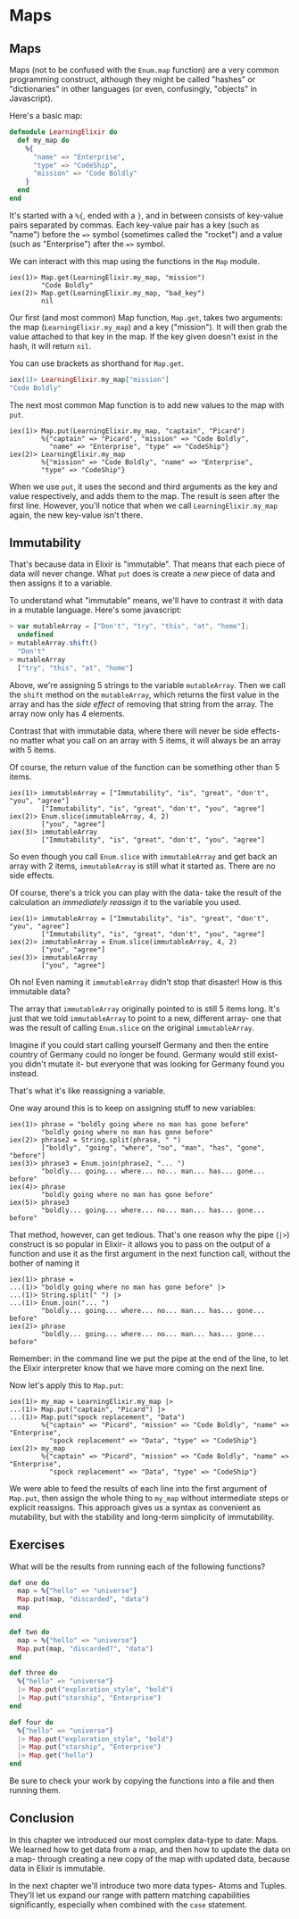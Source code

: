 # Maps

## Maps

Maps (not to be confused with the `Enum.map` function) are a very common programming construct, although they might be called "hashes" or "dictionaries" in other languages (or even, confusingly, "objects" in Javascript).

Here's a basic map:

```elixir
defmodule LearningElixir do
  def my_map do
    %{
      "name" => "Enterprise",
      "type" => "CodeShip",
      "mission" => "Code Boldly"
    }
  end
end
```

It's started with a `%{`, ended with a `}`, and in between consists of key-value pairs separated by commas.  Each key-value pair has a key (such as "name") before the `=>` symbol (sometimes called the "rocket") and a value (such as "Enterprise") after the `=>` symbol.

We can interact with this map using the functions in the `Map` module.

```
iex(1)> Map.get(LearningElixir.my_map, "mission")
        "Code Boldly"
iex(2)> Map.get(LearningElixir.my_map, "bad_key")
        nil
```

Our first (and most common) Map function, `Map.get`, takes two arguments: the map (`LearningElixir.my_map`) and a key ("mission").  It will then grab the value attached to that key in the map.  If the key given doesn't exist in the hash, it will return `nil`.

You can use brackets as shorthand for `Map.get`.

```elixir
iex(1)> LearningElixir.my_map["mission"]
"Code Boldly"
```

The next most common Map function is to add new values to the map with `put`.

```
iex(1)> Map.put(LearningElixir.my_map, "captain", "Picard")
        %{"captain" => "Picard", "mission" => "Code Boldly",
          "name" => "Enterprise", "type" => "CodeShip"}
iex(2)> LearningElixir.my_map
        %{"mission" => "Code Boldly", "name" => "Enterprise",
        "type" => "CodeShip"}
```

When we use `put`, it uses the second and third arguments as the key and value respectively, and adds them to the map.  The result is seen after the first line.  However, you'll notice that when we call `LearningElixir.my_map` again, the new key-value isn't there.

## Immutability

That's because data in Elixir is "immutable".  That means that each piece of data will never change.  What `put` does is create a *new* piece of data and then assigns it to a variable.

To understand what "immutable" means, we'll have to contrast it with data in a mutable language.  Here's some javascript:

```javascript
> var mutableArray = ["Don't", "try", "this", "at", "home"];
  undefined
> mutableArray.shift()
  "Don't"
> mutableArray
  ["try", "this", "at", "home"]
```

Above, we're assigning 5 strings to the variable `mutableArray`.  Then we call the `shift` method on the `mutableArray`, which returns the first value in the array and has the *side effect* of removing that string from the array.  The array now only has 4 elements.

Contrast that with immutable data, where there will never be side effects- no matter what you call on an array with 5 items, it will always be an array with 5 items.

Of course, the return value of the function can be something other than 5 items.

```
iex(1)> immutableArray = ["Immutability", "is", "great", "don't", "you", "agree"]
        ["Immutability", "is", "great", "don't", "you", "agree"]
iex(2)> Enum.slice(immutableArray, 4, 2)
        ["you", "agree"]
iex(3)> immutableArray
        ["Immutability", "is", "great", "don't", "you", "agree"]
```

So even though you call `Enum.slice` with `immutableArray` and get back an array with 2 items, `immutableArray` is still what it started as.  There are no side effects.

Of course, there's a trick you can play with the data- take the result of the calculation an *immediately reassign it* to the variable you used.

```
iex(1)> immutableArray = ["Immutability", "is", "great", "don't", "you", "agree"]
        ["Immutability", "is", "great", "don't", "you", "agree"]
iex(2)> immutableArray = Enum.slice(immutableArray, 4, 2)
        ["you", "agree"]
iex(3)> immutableArray
        ["you", "agree"]
```

Oh no!  Even naming it `immutableArray` didn't stop that disaster!  How is this immutable data?

The array that `immutableArray` originally pointed to is still 5 items long.  It's just that we told `immutableArray` to point to a new, different array- one that was the result of calling `Enum.slice` on the original `immutableArray`.

Imagine if you could start calling yourself Germany and then the entire country of Germany could no longer be found.  Germany would still exist- you didn't mutate it- but everyone that was looking for Germany found you instead.

That's what it's like reassigning a variable.

One way around this is to keep on assigning stuff to new variables:

```
iex(1)> phrase = "boldly going where no man has gone before"
        "boldly going where no man has gone before"
iex(2)> phrase2 = String.split(phrase, " ")
        ["boldly", "going", "where", "no", "man", "has", "gone", "before"]
iex(3)> phrase3 = Enum.join(phrase2, "... ")
        "boldly... going... where... no... man... has... gone... before"
iex(4)> phrase
        "boldly going where no man has gone before"
iex(5)> phrase3
        "boldly... going... where... no... man... has... gone... before"
```

That method, however, can get tedious.  That's one reason why the pipe (`|>`) construct is so popular in Elixir- it allows you to pass on the output of a function and use it as the first argument in the next function call, without the bother of naming it

```
iex(1)> phrase =
...(1)> "boldly going where no man has gone before" |>
...(1)> String.split(" ") |>
...(1)> Enum.join("... ")
        "boldly... going... where... no... man... has... gone... before"
iex(2)> phrase
        "boldly... going... where... no... man... has... gone... before"
```

Remember: in the command line we put the pipe at the end of the line, to let the Elixir interpreter know that we have more coming on the next line.

Now let's apply this to `Map.put`:

```
iex(1)> my_map = LearningElixir.my_map |>
...(1)> Map.put("captain", "Picard") |>
...(1)> Map.put("spock replacement", "Data")
        %{"captain" => "Picard", "mission" => "Code Boldly", "name" => "Enterprise",
          "spock replacement" => "Data", "type" => "CodeShip"}
iex(2)> my_map
        %{"captain" => "Picard", "mission" => "Code Boldly", "name" => "Enterprise",
          "spock replacement" => "Data", "type" => "CodeShip"}
```

We were able to feed the results of each line into the first argument of `Map.put`, then assign the whole thing to `my_map` without intermediate steps or explicit reassigns.  This approach gives us a syntax as convenient as mutability, but with the stability and long-term simplicity of immutability.

## Exercises

What will be the results from running each of the following functions?

```elixir
def one do
  map = %{"hello" => "universe"}
  Map.put(map, "discarded", "data")
  map
end

def two do
  map = %{"hello" => "universe"}
  Map.put(map, "discarded?", "data")
end

def three do
  %{"hello" => "universe"}
  |> Map.put("exploration_style", "bold")
  |> Map.put("starship", "Enterprise")
end

def four do
  %{"hello" => "universe"}
  |> Map.put("exploration_style", "bold")
  |> Map.put("starship", "Enterprise")
  |> Map.get("hello")
end
```

Be sure to check your work by copying the functions into a file and then running them.

## Conclusion

In this chapter we introduced our most complex data-type to date: Maps.  We learned how to get data from a map, and then how to update the data on a map- through creating a new copy of the map with updated data, because data in Elixir is immutable.

In the next chapter we'll introduce two more data types- Atoms and Tuples.  They'll let us expand our range with pattern matching capabilities significantly, especially when combined with the `case` statement.
